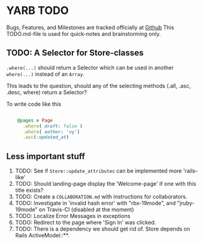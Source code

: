 YARB TODO
=========

Bugs, Features, and Milestones are tracked officially at
[Github](https://github.com/iboard/yarb/issues)
This TODO.md-file is used for quick-notes and brainstorming only.

TODO: A Selector for Store-classes
----------------------------------

`.where(...)` should return a Selector which can be used in another
`where(...)` instead of an `Array`.

This leads to the question, should any of the selecting methods (.all, .asc,
.desc, where) return a Selector?

To write code like this

```ruby

    @pages = Page
      .where( draft: false )
      .where( author: 'xy')
      .asc(:updated_at)

```




Less important stuff
--------------------

1. TODO: See if `Store::update_attributes` can be implemented more 'rails-like'
1. TODO: Should landing-page display the 'Welcome-page' if one with this
         title exists?
1. TODO: Create a `COLLABORATION.md` with instructions for
         collaborators.         
1. TODO: Investigate in 'invalid hash error' with "rbx-19mode", and
         "jruby-19mode" on Travis-CI (disabled at the moment)
1. TODO: Localize Error Messages in exceptions         
1. TODO: Redirect to the page where 'Sign In' was clicked.         
1. TODO: There is a dependency we should get rid of. Store depends on
         Rails ActiveModel::**.
